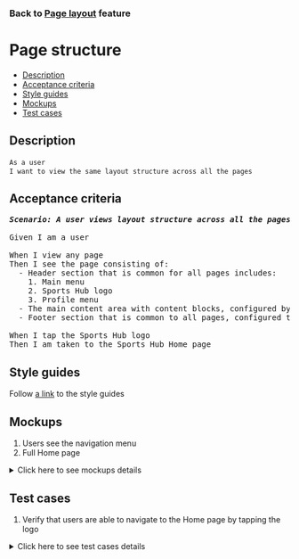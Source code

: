 ### Back to [Page layout](../../) feature

# Page structure

- [Description](#description)
- [Acceptance criteria](#acceptance-criteria)
- [Style guides](#style-guides)
- [Mockups](#mockups)
- [Test cases](#test-cases)

## Description

    As a user
    I want to view the same layout structure across all the pages

## Acceptance criteria

<pre>
<b><i>Scenario: A user views layout structure across all the pages</i></b>

Given I am a user

When I view any page
Then I see the page consisting of:
  - Header section that is common for all pages includes:
    1. Main menu
    2. Sports Hub logo
    3. Profile menu
  - The main content area with content blocks, configured by admin
  - Footer section that is common to all pages, configured the admin

When I tap the Sports Hub logo
Then I am taken to the Sports Hub Home page
</pre>

## Style guides

Follow [a link](https://www.figma.com/proto/0zkkf5WC77OSpvyD6YXpFE/Style-guides?page-id=0%3A1&node-id=19%3A5368&viewport=266%2C48%2C0.54&scaling=min-zoom&starting-point-node-id=19%3A5368) to the style guides

## Mockups

1. Users see the navigation menu
2. Full Home page

<details>
  <summary>Click here to see mockups details</summary>

**1. Users see the navigation menu:**

![Users see Home in the navigation menu](/sports_hub_portal/mobile_application_features/project_layout/images/application_navigation_menu.png)

**2. Full Home page:**

![Full Home page](/sports_hub_portal/mobile_application_features/project_layout/images/home_page.png)

</details>

## Test cases

1. Verify that users are able to navigate to the Home page by tapping the logo

<details>
  <summary>Click here to see test cases details</summary>

### **#1. Verify that users are able to navigate to the Home page by tapping the logo**

|Preconditions|Steps|Expected result
------|-------|----------
|- Go to the Sports Hub Home page|1) Go to any page</br>2) Tap the logo in header|2) The user is redirected to the Home page|

</details>
